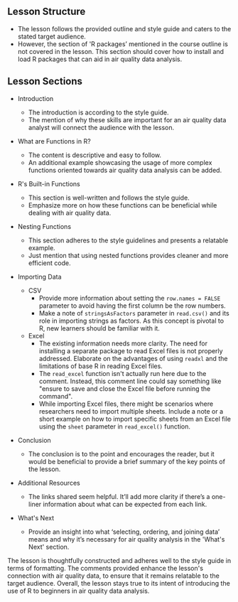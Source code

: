 ## Lesson Structure

* The lesson follows the provided outline and style guide and caters to the stated target audience. 
* However, the section of 'R packages’ mentioned in the course outline is not covered in the lesson. This section should cover how to install and load R packages that can aid in air quality data analysis.

## Lesson Sections

* Introduction
    * The introduction is according to the style guide.
    * The mention of why these skills are important for an air quality data analyst will connect the audience with the lesson.

* What are Functions in R?
    * The content is descriptive and easy to follow.
    * An additional example showcasing the usage of more complex functions oriented towards air quality data analysis can be added.

* R's Built-in Functions
    * This section is well-written and follows the style guide.
    * Emphasize more on how these functions can be beneficial while dealing with air quality data.

* Nesting Functions
    * This section adheres to the style guidelines and presents a relatable example.
    * Just mention that using nested functions provides cleaner and more efficient code.

* Importing Data
    * CSV
        * Provide more information about setting the `row.names = FALSE` parameter to avoid having the first column be the row numbers.
        * Make a note of `stringsAsFactors` parameter in `read.csv()` and its role in importing strings as factors. As this concept is pivotal to R, new learners should be familiar with it.
    * Excel
        * The existing information needs more clarity. The need for installing a separate package to read Excel files is not properly addressed. Elaborate on the advantages of using `readxl` and the limitations of base R in reading Excel files.
        * The `read_excel` function isn't actually run here due to the comment. Instead, this comment line could say something like "ensure to save and close the Excel file before running the command".
        * While importing Excel files, there might be scenarios where researchers need to import multiple sheets. Include a note or a short example on how to import specific sheets from an Excel file using the `sheet` parameter in `read_excel()` function.

* Conclusion
    * The conclusion is to the point and encourages the reader, but it would be beneficial to provide a brief summary of the key points of the lesson.

* Additional Resources 
    * The links shared seem helpful. It’ll add more clarity if there’s a one-liner information about what can be expected from each link.
  
* What's Next
    * Provide an insight into what ‘selecting, ordering, and joining data’ means and why it’s necessary for air quality analysis in the 'What's Next' section. 

The lesson is thoughtfully constructed and adheres well to the style guide in terms of formatting. The comments provided enhance the lesson's connection with air quality data, to ensure that it remains relatable to the target audience. Overall, the lesson stays true to its intent of introducing the use of R to beginners in air quality data analysis.